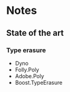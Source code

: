 # Notes

## State of the art

### Type erasure

* Dyno
* Folly.Poly
* Adobe.Poly
* Boost.TypeErasure
